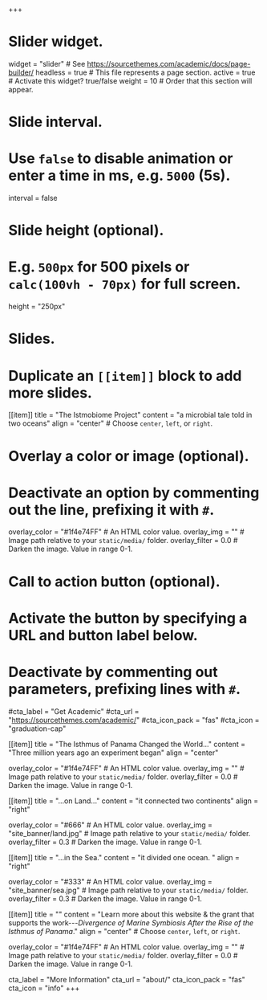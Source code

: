 +++
# Slider widget.
widget = "slider"  # See https://sourcethemes.com/academic/docs/page-builder/
headless = true  # This file represents a page section.
active = true  # Activate this widget? true/false
weight = 10  # Order that this section will appear.

# Slide interval.
# Use `false` to disable animation or enter a time in ms, e.g. `5000` (5s).
interval = false

# Slide height (optional).
# E.g. `500px` for 500 pixels or `calc(100vh - 70px)` for full screen.
height = "250px"

# Slides.
# Duplicate an `[[item]]` block to add more slides.
[[item]]
  title = "The Istmobiome Project"
  content = "a microbial tale told in two oceans"
  align = "center"  # Choose `center`, `left`, or `right`.

  # Overlay a color or image (optional).
  #   Deactivate an option by commenting out the line, prefixing it with `#`.
  overlay_color = "#1f4e74FF"  # An HTML color value.
  overlay_img = ""  # Image path relative to your `static/media/` folder.
  overlay_filter = 0.0  # Darken the image. Value in range 0-1.

  # Call to action button (optional).
  #   Activate the button by specifying a URL and button label below.
  #   Deactivate by commenting out parameters, prefixing lines with `#`.
  #cta_label = "Get Academic"
  #cta_url = "https://sourcethemes.com/academic/"
  #cta_icon_pack = "fas"
  #cta_icon = "graduation-cap"

[[item]]
  title = "The Isthmus of Panama Changed the World..."
  content = "Three million years ago an experiment began"
  align = "center"

  overlay_color = "#1f4e74FF"  # An HTML color value.
  overlay_img = ""  # Image path relative to your `static/media/` folder.
  overlay_filter = 0.0  # Darken the image. Value in range 0-1.

[[item]]
  title = "...on Land..."
  content = "it connected two continents"
  align = "right"

  overlay_color = "#666"  # An HTML color value.
  overlay_img = "site_banner/land.jpg"  # Image path relative to your `static/media/` folder.
  overlay_filter = 0.3  # Darken the image. Value in range 0-1.
  
[[item]]
  title = "...in the Sea."
  content = "it divided one ocean. "
  align = "right"

  overlay_color = "#333"  # An HTML color value.
  overlay_img = "site_banner/sea.jpg"  # Image path relative to your `static/media/` folder.
  overlay_filter = 0.3  # Darken the image. Value in range 0-1.

[[item]]
  title = ""
  content = "Learn more about this website & the grant that supports the work---*Divergence of Marine Symbiosis After the Rise of the Isthmus of Panama*."
  align = "center"  # Choose `center`, `left`, or `right`.

  overlay_color = "#1f4e74FF"  # An HTML color value.
  overlay_img = ""  # Image path relative to your `static/media/` folder.
  overlay_filter = 0.0  # Darken the image. Value in range 0-1.

  cta_label = "More Information"
  cta_url = "about/"
  cta_icon_pack = "fas"
  cta_icon = "info"
+++
